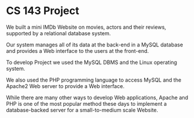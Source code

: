# CS 143 Project

We built a mini IMDb Website on movies, actors and their reviews, supported by a relational database system. 

Our system manages all of its data at the back-end in a MySQL database and provides a Web interface to the users at the front-end. 

To develop Project we used the MySQL DBMS and the Linux operating system. 

We also used the PHP programming language to access MySQL and the Apache2 Web server to provide a Web interface. 

While there are many other ways to develop Web applications, Apache and PHP is one of the most popular method these days to implement a database-backed server for a small-to-medium scale Website.
